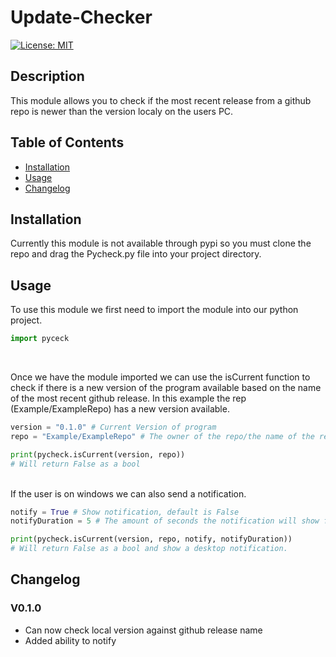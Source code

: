 # Update-Checker

[![License: MIT](https://img.shields.io/badge/License-MIT-yellow.svg)](https://opensource.org/licenses/MIT)

## Description

This module allows you to check if the most recent release from a github repo is newer than the version localy on the users PC.

## Table of Contents

- [Installation](#installation)
- [Usage](#usage)
- [Changelog](#changelog)

## Installation
Currently this module is not available through pypi so you must clone the repo and drag the Pycheck.py file into your project directory.

## Usage
To use this module we first need to import the module into our python project.

```py
import pyceck
```

<br/>

Once we have the module imported we can use the isCurrent function to check if there is a new version of the program available based on the name of the most recent github release. In this example the rep (Example/ExampleRepo) has a new version available.

```py
version = "0.1.0" # Current Version of program
repo = "Example/ExampleRepo" # The owner of the repo/the name of the repo

print(pycheck.isCurrent(version, repo))
# Will return False as a bool
```

<br/>
If the user is on windows we can also send a notification.

```py
notify = True # Show notification, default is False
notifyDuration = 5 # The amount of seconds the notification will show for. default is 3

print(pycheck.isCurrent(version, repo, notify, notifyDuration))
# Will return False as a bool and show a desktop notification.
```

## Changelog
### V0.1.0
- Can now check local version against github release name
- Added ability to notify
